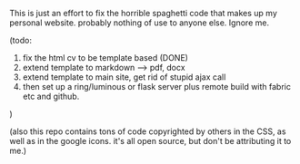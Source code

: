 This is just an effort to fix the horrible spaghetti code that makes up my personal website.  probably nothing of use to anyone else.  Ignore me.  

(todo: 

1.  fix the html cv to be template based (DONE)
2.  extend template to markdown --> pdf, docx
3.  extend template to main site, get rid of stupid ajax call 
4.  then set up a ring/luminous or flask server plus remote build with fabric etc and github.

)

(also this repo contains tons of code copyrighted by others in the CSS, as well as in the google icons.  it's all open source, but don't be attributing it to me.)
